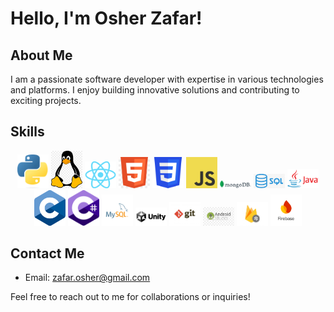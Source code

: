 # Hello, I'm Osher Zafar!

## About Me
I am a passionate software developer with expertise in various technologies and platforms. I enjoy building innovative solutions and contributing to exciting projects. 

## Skills
<p align="center">
  <img src="./logos/python.png" alt="Python" width="50"/>
  <img src="./logos/linux.png" alt="Linux" width="50"/>
  <img src="./logos/react.png" alt="React" width="50"/>
  <img src="./logos/html.jpg" alt="HTML" width="50"/>
  <img src="./logos/css.png" alt="CSS" width="50"/>
  <img src="./logos/javascript.png" alt="JavaScript" width="50"/>
  <img src="./logos/mongodb.png" alt="MongoDB" width="50"/>
  <img src="./logos/sql.png" alt="SQL" width="50"/>
  <img src="./logos/java.png" alt="Java" width="50"/>
  <img src="./logos/c.png" alt="C" width="50"/>
  <img src="./logos/csharp.png" alt="C#" width="50"/>
  <img src="./logos/mysql.svg" alt="MySQL" width="50"/>
  <img src="./logos/unity.png" alt="Unity" width="50"/>
  <img src="./logos/git.jpg" alt="Git" width="50"/>
  <img src="./logos/androidstudio.png" alt="Android Studio" width="50"/>
  <img src="./logos/firestore.jpg" alt="Firestore" width="50"/>
  <img src="./logos/firebase.png" alt="Firebase" width="50"/>
</p>

## Contact Me
- Email: [zafar.osher@gmail.com](mailto:zafar.osher@gmail.com)

Feel free to reach out to me for collaborations or inquiries!
